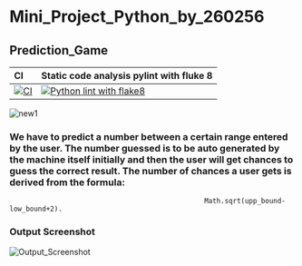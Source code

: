 # Mini_Project_Python_by_260256

## Prediction_Game

| CI | Static code analysis pylint with fluke 8 |
|:---|:---------------------------------|
|[![CI](https://github.com/PrabhatRoshan/Mini_Project_Python/actions/workflows/main.yml/badge.svg)](https://github.com/PrabhatRoshan/Mini_Project_Python/actions/workflows/main.yml)|[![Python lint with flake8](https://github.com/PrabhatRoshan/Mini_Project_Python/actions/workflows/python-app.yml/badge.svg)](https://github.com/PrabhatRoshan/Mini_Project_Python/actions/workflows/python-app.yml)|


![new1](https://user-images.githubusercontent.com/80385292/116699306-0ca8ee00-a9e3-11eb-954d-7dd969b09fd2.jpg)


### We have to predict a number between a certain range entered by the user. The number guessed is to be auto generated by the machine itself initially and then the user will get chances to guess the correct result. The number of chances a user gets is derived from the formula: 

                                                    Math.sqrt(upp_bound-low_bound+2).
                                                    
                                                    
### Output Screenshot




![Output_Screenshot](https://user-images.githubusercontent.com/80385292/116699939-d029c200-a9e3-11eb-9979-2b9d929fac26.png)


